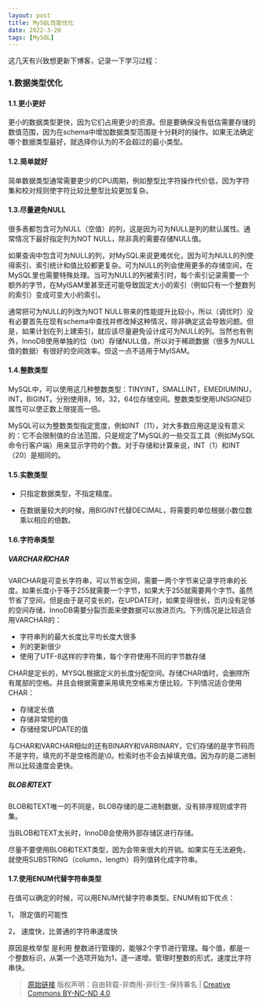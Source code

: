```yaml
---
layout: post
title: MySQL性能优化
date: 2022-3-20
tags: [MySQL]
---
```


这几天有兴致想更新下博客，记录一下学习过程：

### 1.数据类型优化

#### 1.1.更小更好

更小的数据类型更快，因为它们占用更少的资源。但是要确保没有低估需要存储的数值范围，因为在schema中增加数据类型范围是十分耗时的操作。如果无法确定哪个数据类型最好，就选择你认为的不会超过的最小类型。



#### 1.2.简单就好

简单数据类型通常需要更少的CPU周期，例如整型比字符操作代价低，因为字符集和校对规则使字符比较比整型比较更加复杂。



#### 1.3.尽量避免NULL

很多表都包含可为NULL（空值）的列，这是因为可为NULL是列的默认属性。通常情况下最好指定列为NOT NULL，除非真的需要存储NULL值。

如果查询中包含可为NULL的列，对MySQL来说更难优化，因为可为NULL的列使得索引、索引统计和值比较都更复杂。可为NULL的列会使用更多的存储空间，在MySQL里也需要特殊处理。当可为NULL的列被索引时，每个索引记录需要一个额外的字节，在MyISAM里甚至还可能导致固定大小的索引（例如只有一个整数列的索引）变成可变大小的索引。

通常把可为NULL的列改为NOT NULL带来的性能提升比较小，所以（调优时）没有必要首先在现有schema中查找并修改掉这种情况，除非确定这会导致问题。但是，如果计划在列上建索引，就应该尽量避免设计成可为NULL的列。当然也有例外，InnoDB使用单独的位（bit）存储NULL值，所以对于稀疏数据（很多为NULL值的数据）有很好的空间效率。但这一点不适用于MyISAM。



#### 1.4.整数类型

MySQL中，可以使用这几种整数类型：TINYINT，SMALLINT，EMEDIUMINU，INT，BIGINT。分别使用8，16，32，64位存储空间。整数类型使用UNSIGNED属性可以使正数上限提高一倍。

MySQL可以为整数类型指定宽度，例如INT（11），对大多数应用这是没有意义的：它不会限制值的合法范围，只是规定了MySQL的一些交互工具（例如MySQL命令行客户端）用来显示字符的个数。对于存储和计算来说，INT（1）和INT（20）是相同的。



#### 1.5.实数类型

* 只指定数据类型，不指定精度。

* 在数据量较大的时候，用BIGINT代替DECIMAL，将需要的单位根据小数位数乘以相应的倍数。



#### 1.6.字符串类型

##### VARCHAR和CHAR

VARCHAR是可变长字符串，可以节省空间，需要一两个字节来记录字符串的长度。如果长度小于等于255就需要一个字节，如果大于255就需要两个字节。虽然节省了空间，但是由于是可变长的，在UPDATE时，如果变得很长，页内没有足够的空间存储，InnoDB需要分裂页面来使数据可以放进页内。下列情况是比较适合用VARCHAR的：

* 字符串列的最大长度比平均长度大很多
* 列的更新很少
* 使用了UTF-8这样的字符集，每个字符使用不同的字节数存储

CHAR是定长的，MYSQL根据定义的长度分配空间。存储CHAR值时，会删除所有尾部的空格。并且会根据需要采用填充空格来方便比较。下列情况适合使用CHAR：

* 存储定长值
* 存储非常短的值
* 存储经常UPDATE的值

与CHAR和VARCHAR相似的还有BINARY和VARBINARY，它们存储的是字节码而不是字符。填充的不是空格而是\0。检索时也不会去掉填充值。因为存的是二进制所以比较速度会更快。

##### BLOB和TEXT

BLOB和TEXT唯一的不同是，BLOB存储的是二进制数据，没有排序规则或字符集。

当BLOB和TEXT太长时，InnoDB会使用外部存储区进行存储。

尽量不要使用BLOB和TEXT类型，因为会带来很大的开销。如果实在无法避免，就使用SUBSTRING（column，length）将列值转化成字符串。

#### 1.7.使用ENUM代替字符串类型

在值可以确定的时候，可以用ENUM代替字符串类型。ENUM有如下优点：

1， 限定值的可能性

2， 速度快，比普通的字符串速度快

原因是枚举型 是利用 整数进行管理的，能够2个字节进行管理。每个值，都是一个整数标识，从第一个选项开始为1，逐一递增。管理时整数的形式，速度比字符串快。



> [原始链接]({{page.url}}) 版权声明：自由转载-非商用-非衍生-保持署名 \| [Creative Commons BY-NC-ND 4.0](http://creativecommons.org/licenses/by-nc-nd/4.0/deed.zh)

